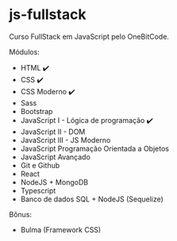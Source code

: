 # js-fullstack

Curso FullStack em JavaScript pelo OneBitCode.

Módulos:

- HTML ✔️
- CSS ✔️
- CSS Moderno ✔️
- Sass
- Bootstrap
- JavaScript I - Lógica de programação ✔️
- JavaScript II - DOM 
- JavaScript III - JS Moderno
- JavaScript Programação Orientada a Objetos
- JavaScript Avançado
- Git e Github
- React
- NodeJS + MongoDB
- Typescript
- Banco de dados SQL + NodeJS (Sequelize)

Bônus: 
  - Bulma (Framework CSS) 


  
